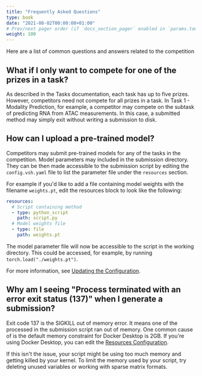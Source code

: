 ```yaml
---
title: "Frequently Asked Questions"
type: book
date: "2021-08-02T00:00:00+01:00"
# Prev/next pager order (if `docs_section_pager` enabled in `params.toml`)
weight: 100
---
```


Here are a list of common questions and answers related to the competition

## What if I only want to compete for one of the prizes in a task?

As described in the Tasks documentation, each task has up to five prizes. However, competitors need not compete for all prizes in a task. In Task 1 - Modality Prediction, for example, a competitor may compete on the subtask of predicting RNA from ATAC measurements. In this case, a submitted method may simply exit without writing a submission to disk.

## How can I upload a pre-trained model?
Competitors may submit pre-trained models for any of the tasks in the competition. Model parameters may included in the submission directory. They can be then made accessible to the submission script by editing the `config.vsh.yaml` file to list the parameter file under the `resources` section.

For example if you'd like to add a file containing model weights with the filename `weights.pt`, edit the resources block to look like the following:
```yaml
resources:
  # Script containing method
  - type: python_script
    path: script.py
  # Model weights file
  - type: file
    path: weights.pt
```
The model parameter file will now be accessible to the script in the working directory. This could be accessed, for example, by running `torch.load("./weights.pt")`.

For more information, see [Updating the Configuration](neurips_docs/submission/starter_kits/#updating-the-configuration).

## Why am I seeing "Process terminated with an error exit status (137)" when I generate a submission?

Exit code 137 is the SIGKILL out of memory error. It means one of the processed in the submission script ran out of memory. One common cause of is the default memory constraint for Docker Desktop is 2GB. If you're using Docker Desktop, you can edit the [Resources Configuration](https://docs.docker.com/desktop/mac/#resources).

If this isn't the issue, your script might be using too much memory and getting killed by your kernel. To limit the memory used by your script, try deleting unused variables or working with sparse matrix formats.
